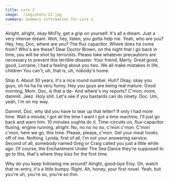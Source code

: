 ```yaml
---
title: Lore 2
image: ./img/photo-22.jpg
summary: Summary information for Lore 2.
---
```


Alright, alright, okay McFly, get a grip on yourself. It's all a dream. Just a very intense dream. Woh, hey, listen, you gotta help me. Yeah, who are you? Hey, hey, Doc, where are you? The flux capacitor. Where does he come from? Who's are these? Dear Doctor Brown, on the night that I go back in time, you will be shot by terrorists. Please take whatever precautions are necessary to prevent this terrible disaster. Your friend, Marty. Great good, good, Lorraine, I had a feeling about you two. We all make mistakes in life, children You can't, uh, that is, uh, nobody's home.

Stop it. About 30 years, it's a nice round number. Huh? Okay, okay you guys, oh ha ha ha very funny. Hey you guys are being real mature. Good morning, Mom. Doc, is that a de- And where's my reports? C'mon, more, dammit. Jeez. Holy shit. Let's see if you bastards can do ninety. Doc. Um, yeah, I'm on my way.

Dammit, Doc, why did you have to tear up that letter? If only I had more time. Wait a minute, I got all the time I want I got a time machine, I'll just go back and warn him. 10 minutes oughta do it. Time-circuits on, flux-capacitor fluxing, engine running, alright. No, no no no no, c'mon c'mon. C'mon c'mon, here we go, this time. Please, please, c'mon. Get your meat hooks off of me. Nothing. Lynda, first of all, I'm not your answering service. Second of all, somebody named Greg or Craig called you just a little while ago. Of course, the Enchantment Under The Sea Dance they're supposed to go to this, that's where they kiss for the first time.

Why do you keep following me around? Alright, good-bye Einy. Oh, watch that re-entry, it's a little bumpy. Right. Ah, honey, your first novel. Yeah, but you're uh, you're so, you're so thin.
